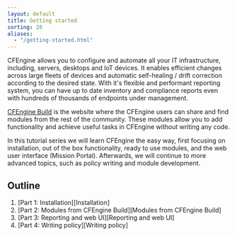 ```yaml
---
layout: default
title: Getting started
sorting: 20
aliases:
  - "/getting-started.html"
---
```


CFEngine allows you to configure and automate all your IT infrastructure, including, servers, desktops and IoT devices.
It enables efficient changes across large fleets of devices and automatic self-healing / drift correction according to the desired state.
With it's flexible and performant reporting system, you can have up to date inventory and compliance reports even with hundreds of thousands of endpoints under management.

[CFEngine Build](https://build.cfengine.com) is the website where the CFEngine users can share and find modules from the rest of the community.
These modules allow you to add functionality and achieve useful tasks in CFEngine without writing any code.

In this tutorial series we will learn CFEngine the easy way, first focusing on installation, out of the box functionality, ready to use modules, and the web user interface (Mission Portal).
Afterwards, we will continue to more advanced topics, such as policy writing and module development.

## Outline

1. [Part 1: Installation][Installation]
2. [Part 2: Modules from CFEngine Build][Modules from CFEngine Build]
3. [Part 3: Reporting and web UI][Reporting and web UI]
4. [Part 4: Writing policy][Writing policy]
